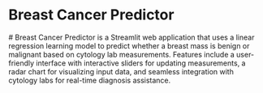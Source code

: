 <h1>Breast Cancer Predictor</h1>
#
Breast Cancer Predictor is a Streamlit web application that uses a linear regression learning model to predict whether a breast mass is benign or malignant based on cytology lab measurements. 
Features include a user-friendly interface with interactive sliders for updating measurements, a radar chart for visualizing input data, and seamless integration with cytology labs for real-time diagnosis assistance.
